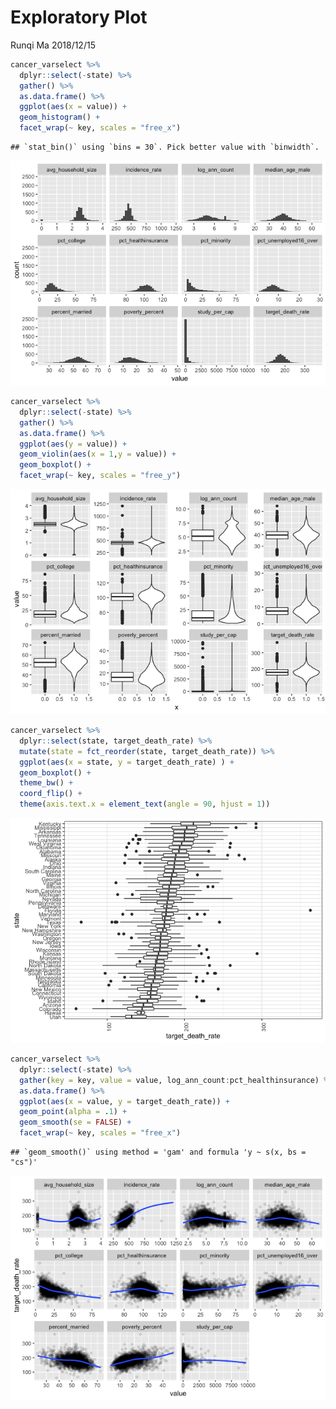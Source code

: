 Exploratory Plot
================
Runqi Ma
2018/12/15

``` r
cancer_varselect %>%
  dplyr::select(-state) %>% 
  gather() %>%
  as.data.frame() %>% 
  ggplot(aes(x = value)) +
  geom_histogram() +
  facet_wrap(~ key, scales = "free_x")
```

    ## `stat_bin()` using `bins = 30`. Pick better value with `binwidth`.

![](exploratory_plots_files/figure-markdown_github/unnamed-chunk-2-1.png)

``` r
cancer_varselect %>%
  dplyr::select(-state) %>% 
  gather() %>%
  as.data.frame() %>% 
  ggplot(aes(y = value)) +
  geom_violin(aes(x = 1,y = value)) +
  geom_boxplot() +
  facet_wrap(~ key, scales = "free_y") 
```

![](exploratory_plots_files/figure-markdown_github/unnamed-chunk-2-2.png)

``` r
cancer_varselect %>%
  dplyr::select(state, target_death_rate) %>% 
  mutate(state = fct_reorder(state, target_death_rate)) %>% 
  ggplot(aes(x = state, y = target_death_rate) ) +
  geom_boxplot() +
  theme_bw() +
  coord_flip() +
  theme(axis.text.x = element_text(angle = 90, hjust = 1))
```

![](exploratory_plots_files/figure-markdown_github/unnamed-chunk-3-1.png)

``` r
cancer_varselect %>%
  dplyr::select(-state) %>% 
  gather(key = key, value = value, log_ann_count:pct_healthinsurance) %>%
  as.data.frame() %>% 
  ggplot(aes(x = value, y = target_death_rate)) +
  geom_point(alpha = .1) +
  geom_smooth(se = FALSE) +
  facet_wrap(~ key, scales = "free_x")
```

    ## `geom_smooth()` using method = 'gam' and formula 'y ~ s(x, bs = "cs")'

![](exploratory_plots_files/figure-markdown_github/unnamed-chunk-4-1.png)
